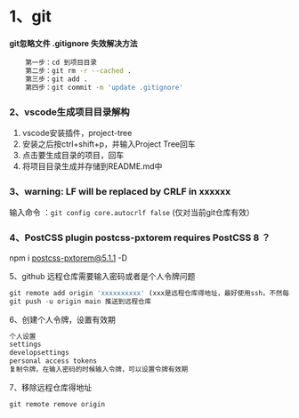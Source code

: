 # 1、git

#### git忽略文件  .gitignore 失效解决方法

```bash
    第一步：cd 到项目目录
    第二步：git rm -r --cached .
    第三步：git add .
    第四步：git commit -m 'update .gitignore'
```

### 2、vscode生成项目目录解构

1. vscode安装插件，project-tree
2. 安装之后按ctrl+shift+p，并输入Project Tree回车
3. 点击要生成目录的项目，回车
4. 将项目目录生成并存储到README.md中

### 3、warning: LF will be replaced by CRLF in  xxxxxx

输入命令 ：`git config core.autocrlf false` (仅对当前git仓库有效）

### 4、PostCSS plugin postcss-pxtorem requires PostCSS 8 ？

npm i postcss-pxtorem@5.1.1 -D

5、github 远程仓库需要输入密码或者是个人令牌问题

```js
git remote add origin 'xxxxxxxxxx' (xxx是远程仓库得地址，最好使用ssh，不然每次一次都需要重复输入密码)
git push -u origin main 推送到远程仓库
```

6、创建个人令牌，设置有效期

```js
个人设置
settings
developsettings
personal access tokens 
复制令牌，在输入密码的时候输入令牌，可以设置令牌有效期
```

7、移除远程仓库得地址

```js
git remote remove origin
```
